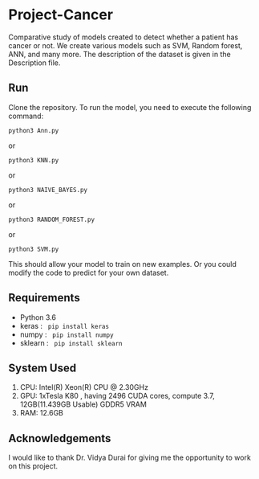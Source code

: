 # Project-Cancer

Comparative study of models created to detect whether a patient has cancer or not. We create various models such as SVM, Random forest, ANN, and many more. The description of the dataset is given in the Description file.

## Run

Clone the repository.
To run the model, you need to execute the following command:
```
python3 Ann.py
```
or
```
python3 KNN.py
```
or
```
python3 NAIVE_BAYES.py
```
or
```
python3 RANDOM_FOREST.py
```
or
```
python3 SVM.py
```
This should allow your model to train on new examples. Or you could modify the code to predict for your own dataset.

## Requirements
- Python 3.6
- keras : <code> pip install keras </code>
- numpy : <code> pip install numpy </code>
- sklearn : <code> pip install sklearn </code>

## System Used
1. CPU: Intel(R) Xeon(R) CPU @ 2.30GHz
2. GPU: 1xTesla K80 , having 2496 CUDA cores, compute 3.7,  12GB(11.439GB Usable) GDDR5  VRAM
3. RAM: 12.6GB

## Acknowledgements
I would like to thank Dr. Vidya Durai for giving me the opportunity to work on this project.

